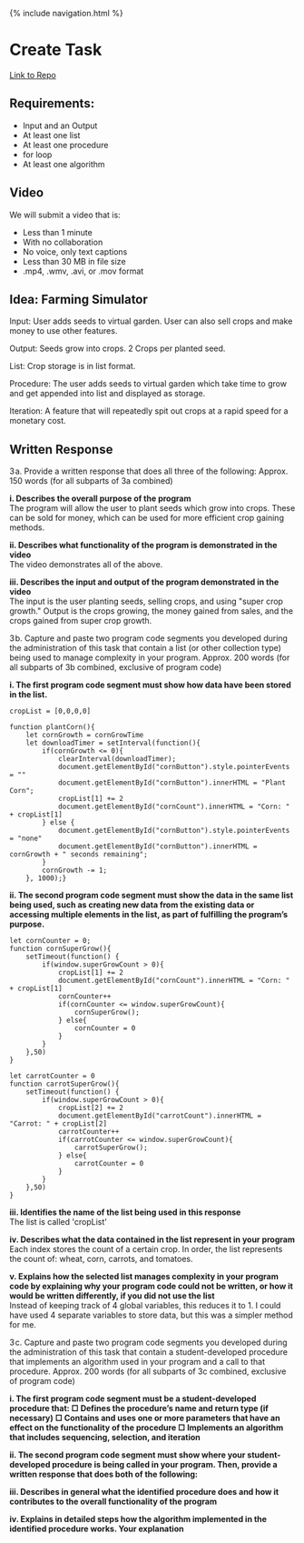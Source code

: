 {% include navigation.html %}

# Create Task
[Link to Repo](https://github.com/deimie/evanCreateTask)

## Requirements:
* Input and an Output
* At least one list
* At least one procedure
* for loop 
* At least one algorithm

## Video
We will submit a video that is:
* Less than 1 minute 
* With no collaboration
* No voice, only text captions
* Less than 30 MB in file size
* .mp4, .wmv, .avi, or .mov format

## Idea: Farming Simulator

Input: User adds seeds to virtual garden. User can also sell crops and make money to use other features.

Output: Seeds grow into crops. 2 Crops per planted seed.

List: Crop storage is in list format.

Procedure: The user adds seeds to virtual garden which take time to grow and get appended into list and displayed as storage.

Iteration: A feature that will repeatedly spit out crops at a rapid speed for a monetary cost.

## Written Response
3 a. Provide a written response that does all three of the following:
Approx. 150 words (for all subparts of 3a combined)

**i. Describes the overall purpose of the program**   
The program will allow the user to plant seeds which grow into crops. These can be sold for money, which can be used for more efficient crop gaining methods.

**ii. Describes what functionality of the program is demonstrated in
the video**   
The video demonstrates all of the above.

**iii. Describes the input and output of the program demonstrated in
the video**   
The input is the user planting seeds, selling crops, and using "super crop growth." Output is the crops growing, the money gained from sales, and the crops gained from super crop growth.

3 b. Capture and paste two program code segments you developed during
the administration of this task that contain a list (or other collection
type) being used to manage complexity in your program.
Approx. 200 words (for all subparts of 3b combined, exclusive of
program code)

**i. The first program code segment must show how data have been
stored in the list.**   
```
cropList = [0,0,0,0]

function plantCorn(){
    let cornGrowth = cornGrowTime
    let downloadTimer = setInterval(function(){
        if(cornGrowth <= 0){
            clearInterval(downloadTimer);
            document.getElementById("cornButton").style.pointerEvents = ""
            document.getElementById("cornButton").innerHTML = "Plant Corn";
            cropList[1] += 2
            document.getElementById("cornCount").innerHTML = "Corn: " + cropList[1]
        } else {
            document.getElementById("cornButton").style.pointerEvents = "none"
            document.getElementById("cornButton").innerHTML = cornGrowth + " seconds remaining";
        }
        cornGrowth -= 1;
    }, 1000);}
 ```

**ii. The second program code segment must show the data in the
same list being used, such as creating new data from the existing
data or accessing multiple elements in the list, as part of fulfilling
the program’s purpose.**   
```
let cornCounter = 0;
function cornSuperGrow(){
    setTimeout(function() {
        if(window.superGrowCount > 0){
            cropList[1] += 2
            document.getElementById("cornCount").innerHTML = "Corn: " + cropList[1]
            cornCounter++
            if(cornCounter <= window.superGrowCount){
                cornSuperGrow();
            } else{
                cornCounter = 0
            }
        }
    },50)
}

let carrotCounter = 0
function carrotSuperGrow(){
    setTimeout(function() {
        if(window.superGrowCount > 0){
            cropList[2] += 2
            document.getElementById("carrotCount").innerHTML = "Carrot: " + cropList[2]
            carrotCounter++
            if(carrotCounter <= window.superGrowCount){
                carrotSuperGrow();
            } else{
                carrotCounter = 0
            }
        }
    },50)
}
```

**iii. Identifies the name of the list being used in this response**   
The list is called 'cropList'

**iv. Describes what the data contained in the list represent in your
program**   
Each index stores the count of a certain crop. In order, the list represents the count of: wheat, corn, carrots, and tomatoes.

**v. Explains how the selected list manages complexity in your program
code by explaining why your program code could not be written, or
how it would be written differently, if you did not use the list**   
Instead of keeping track of 4 global variables, this reduces it to 1. I could have used 4 separate variables to store data, but this was a simpler method for me.

3 c. Capture and paste two program code segments you developed during
the administration of this task that contain a student-developed
procedure that implements an algorithm used in your program and a
call to that procedure.
Approx. 200 words (for all subparts of 3c combined, exclusive of
program code)

**i. The first program code segment must be a student-developed
procedure that:
□ Defines the procedure’s name and return type (if necessary)
□ Contains and uses one or more parameters that have an effect
on the functionality of the procedure
□ Implements an algorithm that includes sequencing, selection,
and iteration**   

**ii. The second program code segment must show where your
student-developed procedure is being called in your program.
Then, provide a written response that does both of the following:**

**iii. Describes in general what the identified procedure does and how it
contributes to the overall functionality of the program**   

**iv. Explains in detailed steps how the algorithm implemented in the
identified procedure works. Your explanation**   
